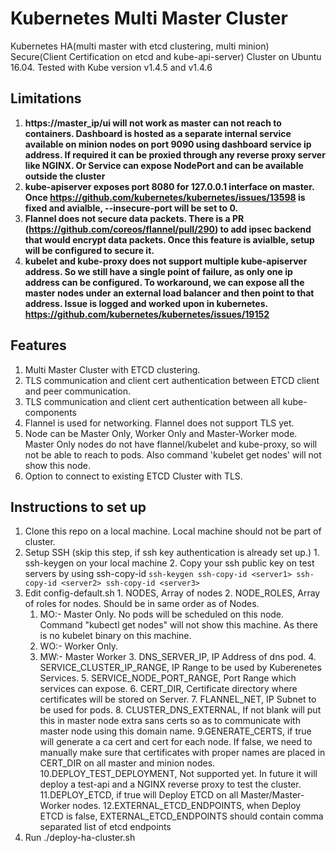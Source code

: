 # Kubernetes Multi Master Cluster
Kubernetes HA(multi master with etcd clustering, multi minion) Secure(Client Certification on etcd and kube-api-server) Cluster on Ubuntu 16.04.
Tested with Kube version v1.4.5 and v1.4.6
## Limitations
  1. **https://master_ip/ui will not work as master can not reach to containers. Dashboard is hosted as a separate internal service available on minion nodes on port 9090 using dashboard service ip address. If required it can be proxied through any reverse proxy server like NGINX. Or Service can expose NodePort and can be available outside the cluster**
  2. **kube-apiserver exposes port 8080 for 127.0.0.1 interface on master. Once https://github.com/kubernetes/kubernetes/issues/13598 is fixed and avialble, --insecure-port will be set to 0.**
  3. **Flannel does not secure data packets. There is a PR (https://github.com/coreos/flannel/pull/290) to add ipsec backend that would encrypt data packets. Once this feature is avialble, setup will be configured to secure it.**
  4. **kubelet and kube-proxy does not support multiple kube-apiserver address. So we still have a single point of failure, as only one ip address can be configured. To workaround, we can expose all the master nodes under an external load balancer and then point to that address. Issue is logged and worked upon in kubernetes. https://github.com/kubernetes/kubernetes/issues/19152**

## Features
  1. Multi Master Cluster with ETCD clustering. 
  2. TLS communication and client cert authentication between ETCD client and peer communication.
  3. TLS communication and client cert authentication between all kube-components
  4. Flannel is used for networking. Flannel does not support TLS yet.
  5. Node can be Master Only, Worker Only and Master-Worker mode. Master Only nodes do not have flannel/kubelet and kube-proxy, so will not be able to reach to pods. Also command 'kubelet get nodes' will not show this node.
  6. Option to connect to existing ETCD Cluster with TLS. 

## Instructions to set up
  1. Clone this repo on a local machine. Local machine should not be part of cluster.
  2. Setup SSH (skip this step, if ssh key authentication is already set up.)
    1. ssh-keygen on your local machine
    2. Copy your ssh public key on test servers by using ssh-copy-id
    ```
    ssh-keygen
    ssh-copy-id <server1>
    ssh-copy-id <server2>
    ssh-copy-id <server3>
    ```
  3. Edit config-default.sh
    1. NODES, Array of nodes
    2. NODE_ROLES, Array of roles for nodes. Should be in same order as of Nodes. 
      1. MO:- Master Only. No pods will be scheduled on this node. Command "kubectl get nodes" will not show this machine. As there is no kubelet binary on this machine. 
      2. WO:- Worker Only. 
      3. MW:- Master Worker
    3. DNS_SERVER_IP, IP Address of dns pod.
    4. SERVICE_CLUSTER_IP_RANGE, IP Range to be used by Kuberenetes Services.
    5. SERVICE_NODE_PORT_RANGE, Port Range which services can expose.
    6. CERT_DIR, Certificate directory where certificates will be stored on Server.
    7. FLANNEL_NET, IP Subnet to be used for pods.
    8. CLUSTER_DNS_EXTERNAL, If not blank will put this in master node extra sans certs so as to communicate with master node using this domain name.
    9.GENERATE_CERTS, if true will generate a ca cert and cert for each node. If false, we need to manually make sure that certificates with proper names are placed in CERT_DIR on all master and minion nodes.
    10.DEPLOY_TEST_DEPLOYMENT, Not supported yet. In future it will deploy a test-api and a NGINX reverse proxy to test the cluster.
    11.DEPLOY_ETCD, if true will Deploy ETCD on all Master/Master-Worker nodes.
    12.EXTERNAL_ETCD_ENDPOINTS, when Deploy ETCD is false, EXTERNAL_ETCD_ENDPOINTS should contain comma separated list of etcd endpoints 
  4. Run ./deploy-ha-cluster.sh
